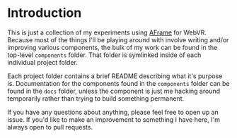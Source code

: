 # Introduction

This is just a collection of my experiments using [AFrame](https://aframe.io/)
for WebVR. Because most of the things I'll be playing around with involve
writing and/or improving various components, the bulk of my work can be found
in the top-level `components` folder. That folder is symlinked inside of each
individual project folder.

Each project folder contains a brief README describing what it's purpose is.
Documentation for the components found in the `components` folder can be found
in the `docs` folder, unless the component is just me hacking around
temporarily rather than trying to build something permanent.

If you have any questions about anything, please feel free to open up an issue.
If you'd like to make an improvement to something I have here, I'm always open
to pull requests.

